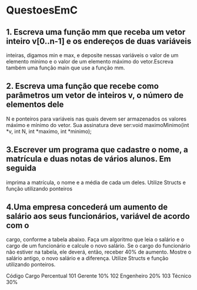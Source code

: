 # QuestoesEmC

## 1. Escreva uma função mm que receba um vetor inteiro v[0..n-1] e os endereços de duas variáveis 
inteiras, digamos min e max, e deposite nessas variáveis o valor de um elemento mínimo e o valor de um 
elemento máximo do vetor.Escreva também uma função main que use a função mm.

## 2. Escreva uma função que recebe como parâmetros um vetor de inteiros v, o número de elementos dele 
N e ponteiros para variáveis nas quais devem ser armazenados os valores máximo e mínimo do vetor. 
Sua assinatura deve ser:void maximoMinimo(int *v, int N, int *maximo, int *minimo);

## 3.Escrever um programa que cadastre o nome, a matrícula e duas notas de vários alunos. Em seguida 
imprima a matrícula, o nome e a média de cada um deles. Utilize Structs e função utilizando ponteiros

## 4.Uma empresa concederá um aumento de salário aos seus funcionários, variável de acordo com o 
cargo, conforme a tabela abaixo. Faça um algoritmo que leia o salário e o cargo de um funcionário e 
calcule o novo salário. Se o cargo do funcionário não estiver na tabela, ele deverá, então, receber 40% de 
aumento. Mostre o salário antigo, o novo salário e a diferença. Utilize Structs e função utilizando 
ponteiros.

Código Cargo Percentual
101 Gerente 10%
102 Engenheiro 20%
103 Técnico 30%
